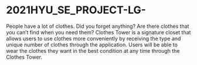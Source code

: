 # 2021HYU_SE_PROJECT-LG-
People have a lot of clothes. Did you forget anything? Are there clothes that you can’t find when you need them?
Clothes Tower is a signature closet that allows users to use clothes more conveniently by receiving the type and unique number of clothes through the application. Users will be able to wear the clothes they want in the best condition at any time through the Clothes Tower.
